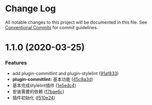 # Change Log

All notable changes to this project will be documented in this file.
See [Conventional Commits](https://conventionalcommits.org) for commit guidelines.

# 1.1.0 (2020-03-25)


### Features

* add plugin-commitlint and plugin-stylelint ([91af833](https://github.com/walrusjs/plugins/commit/91af833f7defc98757be917b0ae0e2693067c853))
* **plugin-commitlint:** 基本功能 ([45c8a3d](https://github.com/walrusjs/plugins/commit/45c8a3d7b9f9a3c58e5708c39807db9a643bbb67))
* 基本完成stylelint插件 ([1e5edc4](https://github.com/walrusjs/plugins/commit/1e5edc4d01539ded302dc0a35c91eb52fec0a49b))
* 安装需要的依赖 ([f7bae6c](https://github.com/walrusjs/plugins/commit/f7bae6c49f94062356484791dfefb56f41796dac))
* 插件初始化 ([f510e24](https://github.com/walrusjs/plugins/commit/f510e24139c284ed8b6aa00ed030bf286ae3e52c))
